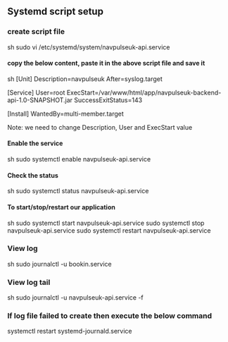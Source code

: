 ## Systemd script setup

### create script file
sh
sudo vi /etc/systemd/system/navpulseuk-api.service


#### copy the below content, paste it in the above script file and save it
sh
[Unit]
Description=navpulseuk
After=syslog.target

[Service]
User=root
ExecStart=/var/www/html/app/navpulseuk-backend-api-1.0-SNAPSHOT.jar
SuccessExitStatus=143

[Install]
WantedBy=multi-member.target


<p>
Note: we need to change Description, User and ExecStart value
</p>

#### Enable the service
sh
sudo systemctl enable navpulseuk-api.service


#### Check the status
sh
sudo systemctl status navpulseuk-api.service


#### To start/stop/restart our application
sh
sudo systemctl start navpulseuk-api.service
sudo systemctl stop navpulseuk-api.service
sudo systemctl restart navpulseuk-api.service


### View log
sh
sudo journalctl -u bookin.service


### View log tail
sh
sudo journalctl -u navpulseuk-api.service -f


### If log file failed to create then execute the below command
systemctl restart systemd-journald.service
